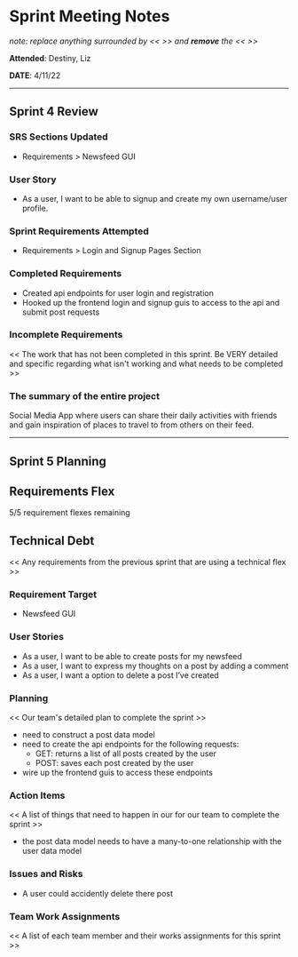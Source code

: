 # Sprint Meeting Notes

*note: replace anything surrounded by << >> and **remove** the << >>*

**Attended**: Destiny, Liz

**DATE**: 4/11/22

***

## Sprint 4 Review

### SRS Sections Updated

- Requirements > Newsfeed GUI

### User Story

- As a user, I want to be able to signup and create my own username/user profile.

### Sprint Requirements Attempted

- Requirements > Login and Signup Pages Section

### Completed Requirements

- Created api endpoints for user login and registration
- Hooked up the frontend login and signup guis to access to the api and submit post requests 

### Incomplete Requirements

<< The work that has not been completed in this sprint. Be VERY detailed and specific regarding what isn't working and what needs to be completed >>

### The summary of the entire project

Social Media App where users can share their daily activities with friends and gain inspiration of places to travel to from others on their feed.

***

## Sprint 5 Planning

## Requirements Flex

5/5 requirement flexes remaining

## Technical Debt

<< Any requirements from the previous sprint that are using a technical flex >>

### Requirement Target

- Newsfeed GUI

### User Stories

- As a user, I want to be able to create posts for my newsfeed
- As a user, I want to express my thoughts on a post by adding a comment
- As a user, I want a option to delete a post I’ve created

### Planning

<< Our team's detailed plan to complete the sprint >>

- need to construct a post data model
- need to create the api endpoints for the following requests:
  - GET: returns a list of all posts created by the user
  - POST: saves each post created by the user
- wire up the frontend guis to access these endpoints

### Action Items

<< A list of things that need to happen in our for our team to complete the sprint >>

- the post data model needs to have a many-to-one relationship with the user data model

### Issues and Risks

- A user could accidently delete there post

### Team Work Assignments

<< A list of each team member and their works assignments for this sprint >>
